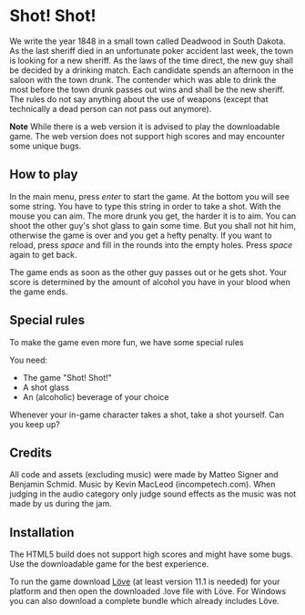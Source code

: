 # Shot! Shot!

We write the year 1848 in a small town called Deadwood in South Dakota. As the last sheriff died in an unfortunate poker accident last week, the town is looking for a new sheriff. As the laws of the time direct, the new guy shall be decided by a drinking match. Each candidate spends an afternoon in the saloon with the town drunk. The contender which was able to drink the most before the town drunk passes out wins and shall be the new sheriff. The rules do not say anything about the use of weapons (except that technically a dead person can not pass out anymore).

**Note** While there is a web version it is advised to play the downloadable game. The web version does not support high scores and may encounter some unique bugs.

## How to play

In the main menu, press *enter* to start the game. At the bottom you will see some string. You have to type this string in order to take a shot. With the mouse you can aim. The more drunk you get, the harder it is to aim. You can shoot the other guy's shot glass to gain some time. But you shall not hit him, otherwise the game is over and you get a hefty penalty. If you want to reload, press *space* and fill in the rounds into the empty holes. Press *space* again to get back.

The game ends as soon as the other guy passes out or he gets shot. Your score is determined by the amount of alcohol you have in your blood when the game ends.

## Special rules

To make the game even more fun, we have some special rules

You need:

 - The game "Shot! Shot!"
 - A shot glass
 - An (alcoholic) beverage of your choice

Whenever your in-game character takes a shot, take a shot yourself. Can you keep up?

## Credits
All code and assets (excluding music) were made by Matteo Signer and Benjamin Schmid. Music by Kevin MacLeod (incompetech.com). When judging in the audio category only judge sound effects as the music was not made by us during the jam.

## Installation
The HTML5 build does not support high scores and might have some bugs. Use the downloadable game for the best experience.

To run the game download [Löve](https://love2d.org/) (at least version 11.1 is needed) for your platform and then open the downloaded .love file with Löve. For Windows you can also download a complete bundle which already includes Löve.
